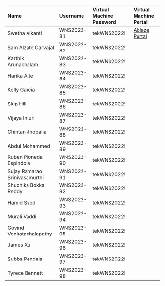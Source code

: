 | Name                          | Username   | Virtual Machine Password   | Virtual Machine Portal                        |
|:------------------------------|:-----------|:---------------------------|:----------------------------------------------|
| Swetha Alkanti                | WNS2022-81 | tekWNS2022!                | [Ablaze Portal](https://my.ablazedesktop.com) |
| Sam Alzate Carvajal           | WNS2022-82 | tekWNS2022!                |                                               |
| Karthik Arunachalam           | WNS2022-83 | tekWNS2022!                |                                               |
| Harika Atte                   | WNS2022-84 | tekWNS2022!                |                                               |
| Kelly Garcia                  | WNS2022-85 | tekWNS2022!                |                                               |
| Skip Hill                     | WNS2022-86 | tekWNS2022!                |                                               |
| Vijaya Inturi                 | WNS2022-87 | tekWNS2022!                |                                               |
| Chintan Jhobalia              | WNS2022-88 | tekWNS2022!                |                                               |
| Abdul Mohammed                | WNS2022-89 | tekWNS2022!                |                                               |
| Ruben Ploneda Espindola       | WNS2022-90 | tekWNS2022!                |                                               |
| Sujay Ramarao Srinivasamurthi | WNS2022-91 | tekWNS2022!                |                                               |
| Shuchika Bokka Reddy          | WNS2022-92 | tekWNS2022!                |                                               |
| Hamid Syed                    | WNS2022-93 | tekWNS2022!                |                                               |
| Murali Vaddi                  | WNS2022-94 | tekWNS2022!                |                                               |
| Govind Venkatachalapathy      | WNS2022-95 | tekWNS2022!                |                                               |
| James Xu                      | WNS2022-96 | tekWNS2022!                |                                               |
| Subba Pendela                 | WNS2022-97 | tekWNS2022!                |                                               |
| Tyrece Bennett                | WNS2022-98 | tekWNS2022!                |                                               |